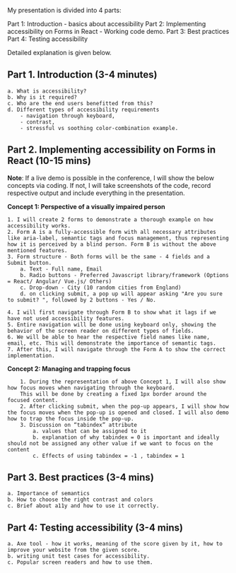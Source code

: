 My presentation is divided into 4 parts:

Part 1: Introduction - basics about accessibility
Part 2: Implementing accessibility on Forms in React - Working code demo.
Part 3: Best practices
Part 4: Testing accessibility

Detailed explanation is given below.

## Part 1. Introduction (3-4 minutes)
	a. What is accessibility? 
	b. Why is it required?
	c. Who are the end users benefitted from this?
	d. Different types of accessibility requirements
		- navigation through keyboard, 
		- contrast, 
		- stressful vs soothing color-combination example.

## Part 2. Implementing accessibility on Forms in React (10-15 mins)

**Note**: If a live demo is possible in the conference, I will show the below concepts via coding.
If not, I will take screenshots of the code, record respective output and include everything in the presentation.

 **Concept 1: Perspective of a visually impaired person**

	1. I will create 2 forms to demonstrate a thorough example on how accessibility works.
	2. Form A is a fully-accessible form with all necessary attributes like aria-label, semantic tags and focus management, thus representing how it is perceived by a blind person. Form B is without the above mentioned features.
	3. Form structure - Both forms will be the same - 4 fields and a Submit button.
		a. Text - Full name, Email
		b. Radio buttons - Preferred Javascript library/framework (Options = React/ Angular/ Vue.js/ Others)
		c. Drop-down - City (10 random cities from England)
		d. on clicking submit, a pop up will appear asking "Are you sure to submit? ", followed by 2 buttons - Yes / No.
	
	4. I will first navigate through Form B to show what it lags if we have not used accessibility features.
	5. Entire navigation will be done using keyboard only, showing the behavior of the screen reader on different types of fields.
	6. We will be able to hear the respective field names like name, email, etc. This will demonstrate the importance of semantic tags.
	7. After this, I will navigate through the Form A to show the correct implementation.
	
**Concept 2: Managing and trapping focus**
	
		1. During the representation of above Concept 1, I will also show how focus moves when navigating through the keyboard. 
		This will be done by creating a fixed 1px border around the focused content.
		2. After clicking submit, when the pop-up appears, I will show how the focus moves when the pop-up is opened and closed. I will also demo how to trap the focus inside the pop-up.
		3. Discussion on “tabindex” attribute
			a. values that can be assigned to it
			b. explanation of why tabindex = 0 is important and ideally should not be assigned any other value if we want to focus on the content 
			c. Effects of using tabindex = -1 , tabindex = 1
		
## Part 3. Best practices (3-4 mins)
	a. Importance of semantics
	b. How to choose the right contrast and colors
	c. Brief about a11y and how to use it correctly.

## Part 4: Testing accessibility (3-4 mins)
	a. Axe tool - how it works, meaning of the score given by it, how to improve your website from the given score.
	b. writing unit test cases for accessibility.
	c. Popular screen readers and how to use them.
